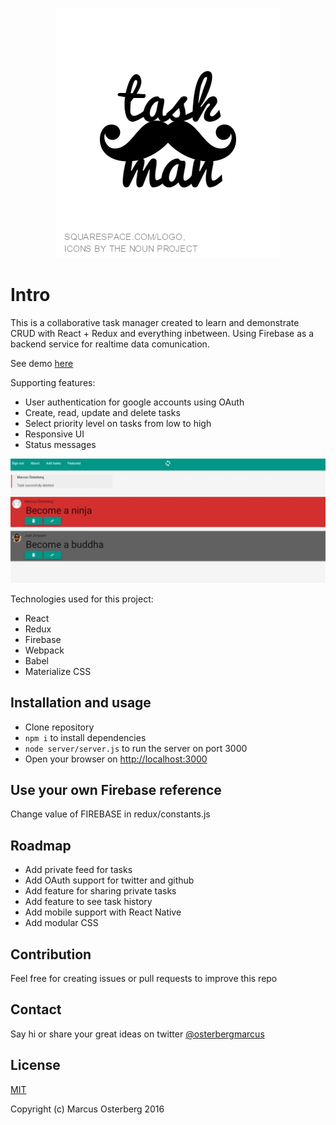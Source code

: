 <p align="center">
<img src="https://raw.githubusercontent.com/osterbergmarcus/task-manager/master/content/task-logo.png" alt="Task-Man" />
</p>

# Intro

This is a collaborative task manager created to learn and demonstrate CRUD with React + Redux and everything inbetween. Using Firebase as a backend service for realtime data comunication.

See demo [here](http://osterbergmarcus.github.io/taskman/)

Supporting features:
* User authentication for google accounts using OAuth
* Create, read, update and delete tasks
* Select priority level on tasks from low to high
* Responsive UI
* Status messages

![task-manager](/content/screenshot.JPG?raw=true)

Technologies used for this project:
* React
* Redux
* Firebase
* Webpack
* Babel
* Materialize CSS

## Installation and usage
* Clone repository
* `npm i` to install dependencies
* `node server/server.js` to run the server on port 3000
* Open your browser on [http://localhost:3000](http://localhost:3000)

## Use your own Firebase reference

Change value of FIREBASE in redux/constants.js

## Roadmap

* Add private feed for tasks
* Add OAuth support for twitter and github
* Add feature for sharing private tasks
* Add feature to see task history
* Add mobile support with React Native
* Add modular CSS

## Contribution

Feel free for creating issues or pull requests to improve this repo

## Contact
Say hi or share your great ideas on twitter
[@osterbergmarcus](http://www.twitter.com/osterbergmarcus)

## License
[MIT](https://opensource.org/licenses/MIT)

Copyright (c) Marcus Osterberg 2016
